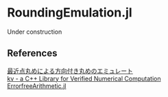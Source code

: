 RoundingEmulation.jl
====================

Under construction

## References
[最近点丸めによる方向付き丸めのエミュレート](http://verifiedby.me/adiary/pub/kashi/image/201406/nas2014.pdf)  
[kv - a C++ Library for Verified Numerical Computation](https://github.com/mskashi/kv)  
[ErrorfreeArithmetic.jl](https://github.com/JeffreySarnoff/ErrorfreeArithmetic.jl)
